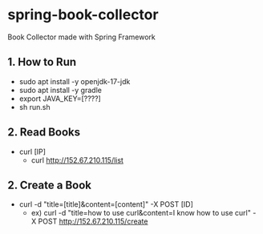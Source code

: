# spring-book-collector
Book Collector made with Spring Framework

## 1. How to Run
- sudo apt install -y openjdk-17-jdk
- sudo apt install -y gradle
- export JAVA_KEY=[????]
- sh run.sh

## 2. Read Books
- curl [IP]
  - curl http://152.67.210.115/list

## 2. Create a Book
- curl -d "title=[title]&content=[content]" -X POST [ID]
  - ex) curl -d "title=how to use curl&content=I know how to use curl" -X POST http://152.67.210.115/create

